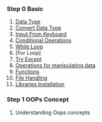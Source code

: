 ### Step 0 Basic  
1. [Data Type](https://github.com/Pattapol154/python/blob/main/Data%20Type.md/)
2. [Convert Data Type](https://github.com/Pattapol154/python/blob/main/Convert%20Data%20Type.md/)
3. [Input From Keyboard](https://github.com/Pattapol154/python/blob/main/Input%20From%20Keyboard.md/)
4. [Conditional Operations](https://github.com/Pattapol154/python/blob/main/Conditional%20Operations.md/)
5. [While Loop](https://github.com/Pattapol154/python/blob/main/While%20Loop.md/)
6. [For Loop]
7. [Try Except](https://github.com/Pattapol154/python/blob/main/Try%20Except.md/)
8. [Operations for manipulating data](https://github.com/Pattapol154/python/blob/main/Operations%20for%20manipulating%20data.md/)
9. [Functions](https://github.com/Pattapol154/python/blob/main/Functions.md/)
10. [File Handling](https://github.com/Pattapol154/python/blob/main/File%20Handling.md/)
11. [Libraries Installation](https://github.com/Pattapol154/python/blob/main/Libraries%20Installation.md/)

### Step 1 OOPs Concept
1. Understanding Oops concepts
